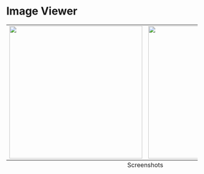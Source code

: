 # Image Viewer

<div align="center">
<table>
<tbody>
    <tr>
        <td><img src="https://github.com/jkhamroev/imageviewer-mobile/assets/55449509/714d339b-1354-491f-b95e-af79f8bb79a1" width="350"/></td>
        <td><img src="https://github.com/jkhamroev/imageviewer-mobile/assets/55449509/7868add4-25a9-4a49-af97-f6949164c836" width="350"/></td>
    </tr>
</tbody>
<tfoot>
    <tr>
        <td colspan="2" align="center">Screenshots</td>
    </tr>
</tfoot>
</table>
</div>